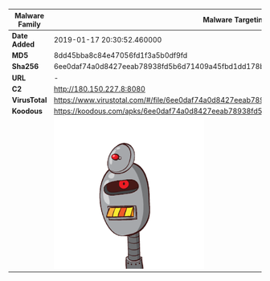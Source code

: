 | Malware Family | Malware Targeting South Koreans                              |
| -------------- | ------------------------------------------------------------ |
| **Date Added** | 2019-01-17 20:30:52.460000                                                   |
| **MD5**        | 8dd45bba8c84e47056fd1f3a5b0df9fd                             |
| **Sha256**     | 6ee0daf74a0d8427eeab78938fd5b6d71409a45fbd1dd178b3e9ca2afa759fdf |
| **URL**        | -                                                            |
| **C2**         | http://180.150.227.8:8080 |
| **VirusTotal** | https://www.virustotal.com/#/file/6ee0daf74a0d8427eeab78938fd5b6d71409a45fbd1dd178b3e9ca2afa759fdf/detection |
| **Koodous**    | https://koodous.com/apks/6ee0daf74a0d8427eeab78938fd5b6d71409a45fbd1dd178b3e9ca2afa759fdf |
|                | ![](../assets/6ee0daf74a0d8427eeab78938fd5b6d71409a45fbd1dd178b3e9ca2afa759fdf.png) |